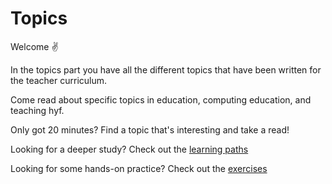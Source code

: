 # Topics

Welcome ✌

In the topics part you have all the different topics that have been written for the teacher curriculum. 

Come read about specific topics in education, computing education, and teaching hyf.

Only got 20 minutes? Find a topic that's interesting and take a read!

Looking for a deeper study? Check out the [learning paths](./../learning-paths/README.md)

Looking for some hands-on practice? Check out the [exercises](./../exercises/README.md)
